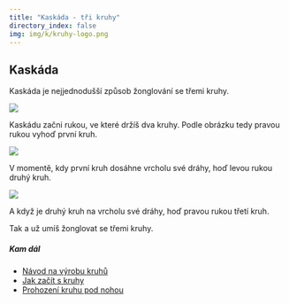 ```yaml
---
title: "Kaskáda - tři kruhy"
directory_index: false
img: img/k/kruhy-logo.png
---
```


## Kaskáda


Kaskáda je nejjednodušší způsob žonglování se třemi kruhy.

![](img/k/kruhy-3-kaskadaa.png)

Kaskádu začni rukou, ve které držíš dva kruhy. Podle obrázku tedy pravou rukou vyhoď první kruh.

![](img/k/kruhy-3-kaskadab.png)

V momentě, kdy první kruh dosáhne vrcholu své dráhy, hoď levou rukou druhý kruh.

![](img/k/kruhy-3-kaskadac.png)

A když je druhý kruh na vrcholu své dráhy, hoď pravou rukou třetí kruh.


Tak a už umíš žonglovat se třemi kruhy.


##### Kam dál

- [Návod na výrobu kruhů](/kruhy/vyroba.html "Kruhy na žonglování snadno a rychle")
- [Jak začít s kruhy](/kruhy/jak-zacit.html "Jak začít žonglovat s kruhy")
- [Prohození kruhu pod nohou](/kruhy/3/noha.html "Jak házet kruh pod nohou")
